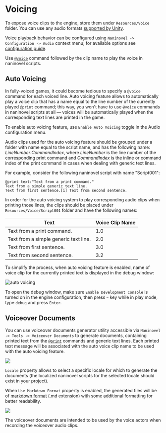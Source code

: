 ﻿# Voicing

To expose voice clips to the engine, store them under `Resources/Voice` folder. You can use any audio formats [supported by Unity](https://docs.unity3d.com/Manual/AudioFiles.html).

Voice playback behavior can be configured using `Naninovel -> Configuration -> Audio` context menu; for available options see [configuration guide](/guide/configuration.md#audio). 

Use [`@voice`](/api/#voice) command followed by the clip name to play the voice in naninovel scripts.


## Auto Voicing

In fully-voiced games, it could become tedious to specify a `@voice` command for each voiced line. Auto voicing feature allows to automatically play a voice clip that has a name equal to the line number of the currently played `@print` command; this way, you won't have to use `@voice` commands in naninovel scripts at all — voices will be automatically played when the corresponding text lines are printed in the game.

To enable auto voicing feature, use `Enable Auto Voicing` toggle in the Audio configuration menu.

Audio clips used for the auto voicing feature should be grouped under a folder with name equal to the script name, and has the following name: *LineNumber*.*CommandIndex*, where *LineNumber* is the line number of the corresponding print command and *CommandIndex* is the inline or command index of the print command in cases when dealing with generic text lines.

For example, consider the following naninovel script with name "Script001":

```
@print text:"Text from a print command."
Text from a simple generic text line.
Text from first sentence.[i] Text from second sentence.
```

In order for the auto voicing system to play corresponding audio clips when printing those lines, the clips should be placed under `Resources/Voice/Script001` folder and have the following names: 

Text | Voice Clip Name
--- | ---
Text from a print command. | 1.0
Text from a simple generic text line. | 2.0
Text from first sentence. | 3.0
Text from second sentence. | 3.2

To simplify the process, when auto voicing feature is enabled, name of voice clip for the currently printed text is displayed in the debug window:

![auto voicing](https://i.gyazo.com/12772ecc7c14011bcde4a74c81e997b8.png)

To open the debug window, make sure `Enable Development Console` is turned on in the engine configuration, then press `~` key while in play mode, type `debug` and press `Enter`.

## Voiceover Documents

You can use voiceover documents generator utility accessible via `Naninovel -> Tools -> Voiceover Documents` to generate documents, containing printed text from the [`@print`](/api/#print) commands and generic text lines. Each printed text message will be associated with the auto voice clip name to be used with the auto voicing feature.

![](https://i.gyazo.com/69466444d4b8b43d76e7f1566db5ca9a.png)

`Locale` property allows to select a specific locale for which to generate the documents (the localized naninovel scripts for the selected locale should exist in your project).

When `Use Markdown Format` property is enabled, the generated files will be of [markdown format](https://en.wikipedia.org/wiki/Markdown) (.md extension) with some additional formatting for better readability.

![](https://i.gyazo.com/ed6776026a79140de9e9f6a155faffdc.png)

The voiceover documents are intended to be used by the voice actors when recording the voiceover audio clips. 